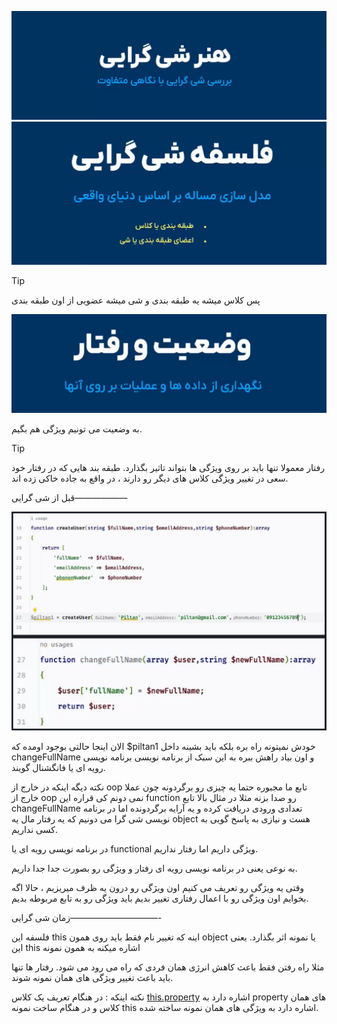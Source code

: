 ![](./Images/Pasted%20image%2020240302120906.png)
![](./Images/Pasted%20image%2020240302120923.png)

>[!tip]
>پس کلاس میشه یه طبقه بندی و شی میشه عضویی از اون طبقه بندی

![](./Images/Pasted%20image%2020240302121025.png)
 
 به وضعیت می تونیم ویژگی هم بگیم.
 
 >[!tip]
 >رفتار معمولا تنها باید بر روی ویژگی ها بتواند تاثیر بگذارد. طبقه بند هایی که در رفتار خود سعی در تغییر ویژگی کلاس های دیگر رو دارند ، در واقع به جاده خاکی زده اند.

قبل از شی گرایی——————

![](./Images/Pasted%20image%2020240302121312.png)

الان اینجا حالتی بوجود اومده که $piltan1 خودش نمیتونه راه بره بلکه باید بشینه داخل changeFullName و اون بیاد راهش ببره به این سبک از برنامه نویسی برنامه نویسی رویه ای یا فانگشنال گویند.

نکته دیگه اینکه در خارج از oop تابع ما مجبوره حتما یه چیزی رو برگردونه چون عملا خارج از oop نمی دونم کی قراره این function رو صدا بزنه مثلا در مثال بالا تابع changeFullName تعدادی ورودی دریافت کرده و یه آرایه برگردونده اما در برنامه نویسی شی گرا می دونیم که یه رفتار مال یه object هست و نیازی به پاسخ گویی به کسی نداریم.

در برنامه نویسی رویه ای یا functional ویژگی داریم اما رفتار نداریم.

به نوعی یعنی در برنامه نویسی رویه ای رفتار و ویژگی رو بصورت جدا جدا داریم.

وقتی یه ویژگی رو تعریف می کنیم اون ویژگی رو درون یه ظرف میریزیم ، حالا اگه بخوایم اون ویژگی رو با اعمال رفتاری تغییر بدیم باید ویژگی رو به تابع مربوطه بدیم.

زمان شی گرایی——————————-

فلسفه این this اینه که تغییر نام فقط باید روی همون object یا نمونه اثر بگذارد. یعنی این this اشاره میکنه به همون نمونه

مثلا راه رفتن فقط باعث کاهش انرژی همان فردی که راه می رود می شود. رفتار ها تنها باید باعث تغییر ویژگی های همان نمونه شوند.

نکته اینکه : در هنگام تعریف یک کلاس [this.property](http://this.property/) اشاره دارد به property های همان کلاس و در هنگام ساخت نمونه this اشاره دارد به ویژگی های همان نمونه ساخته شده.
